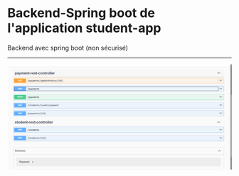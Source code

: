 # Backend-Spring boot de l'application student-app

Backend avec spring boot (non sécurisé)

----------------------------------------------------

![sans_secu](captures/back.PNG)

